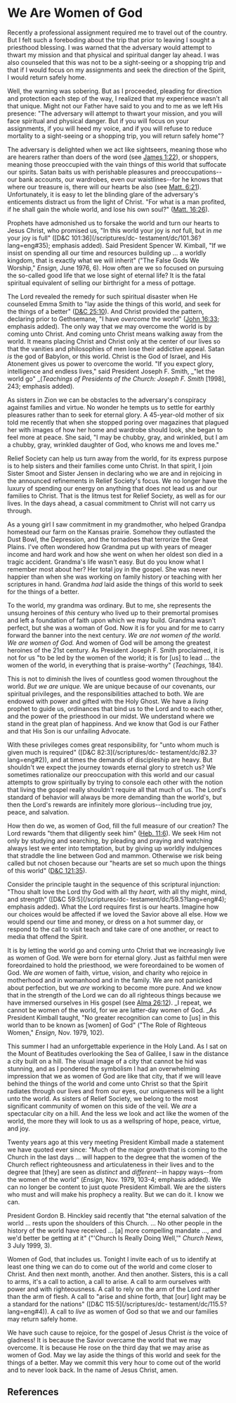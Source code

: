 # We Are Women of God

Recently a professional assignment required me to travel out of the country.
But I felt such a foreboding about the trip that prior to leaving I sought a
priesthood blessing. I was warned that the adversary would attempt to thwart
my mission and that physical and spiritual danger lay ahead. I was also
counseled that this was not to be a sight-seeing or a shopping trip and that
if I would focus on my assignments and seek the direction of the Spirit, I
would return safely home.

Well, the warning was sobering. But as I proceeded, pleading for direction and
protection each step of the way, I realized that my experience wasn't all that
unique. Might not our Father have said to you and to me as we left His
presence: "The adversary will attempt to thwart your mission, and you will
face spiritual and physical danger. But if you will focus on your assignments,
if you will heed my voice, and if you will refuse to reduce mortality to a
sight-seeing or a shopping trip, you will return safely home"?

The adversary is delighted when we act like sightseers, meaning those who are
hearers rather than doers of the word (see [James
1:22](/scriptures/nt/james/1.22?lang=eng#21)), or shoppers, meaning those
preoccupied with the vain things of this world that suffocate our spirits.
Satan baits us with perishable pleasures and preoccupations--our bank
accounts, our wardrobes, even our waistlines--for he knows that where our
treasure is, there will our hearts be also (see [Matt.
6:21](/scriptures/nt/matt/6.21?lang=eng#20)). Unfortunately, it is easy to let
the blinding glare of the adversary's enticements distract us from the light
of Christ. "For what is a man profited, if he shall gain the whole world, and
lose his own soul?" ([Matt. 16:26](/scriptures/nt/matt/16.26?lang=eng#25)).

Prophets have admonished us to forsake the world and turn our hearts to Jesus
Christ, who promised us, "In this world your joy is _not_ full, but in _me_
your joy is full" ([D&amp;C 101:36](/scriptures/dc-
testament/dc/101.36?lang=eng#35); emphasis added). Said President Spencer W.
Kimball, "If we insist on spending all our time and resources building up ... a
worldly kingdom, that is exactly what we will inherit" ("The False Gods We
Worship," _Ensign,_ June 1976, 6). How often are we so focused on pursuing the
so-called good life that we lose sight of eternal life? It is the fatal
spiritual equivalent of selling our birthright for a mess of pottage.

The Lord revealed the remedy for such spiritual disaster when He counseled
Emma Smith to "lay aside the things of this world, and seek for the things of
a better" ([D&amp;C 25:10](/scriptures/dc-testament/dc/25.10?lang=eng#9)). And
Christ provided the pattern, declaring prior to Gethsemane, "I have _overcome_
the world" ([John 16:33](/scriptures/nt/john/16.33?lang=eng#32); emphasis
added). The only way that _we_ may overcome the world is by coming unto
Christ. And coming unto Christ means walking away from the world. It means
placing Christ and Christ only at the center of our lives so that the vanities
and philosophies of men lose their addictive appeal. Satan _is_ the god of
Babylon, or this world. Christ is the God of Israel, and His Atonement gives
us power to overcome the world. "If you expect glory, intelligence and endless
lives," said President Joseph F. Smith, _"let the world go" _(_Teachings of
Presidents of the Church: Joseph F. Smith_ [1998], 243; emphasis added).

As sisters in Zion we can be obstacles to the adversary's conspiracy against
families and virtue. No wonder he tempts us to settle for earthly pleasures
rather than to seek for eternal glory. A 45-year-old mother of six told me
recently that when she stopped poring over magazines that plagued her with
images of how her home and wardrobe should look, she began to feel more at
peace. She said, "I may be chubby, gray, and wrinkled, but I am a chubby,
gray, wrinkled daughter of God, who knows me and loves me."

Relief Society can help us turn away from the world, for its express purpose
is to help sisters and their families come unto Christ. In that spirit, I join
Sister Smoot and Sister Jensen in declaring who we are and in rejoicing in the
announced refinements in Relief Society's focus. We no longer have the luxury
of spending our energy on anything that does not lead us and our families to
Christ. That is the litmus test for Relief Society, as well as for our lives.
In the days ahead, a casual commitment to Christ will not carry us through.

As a young girl I saw commitment in my grandmother, who helped Grandpa
homestead our farm on the Kansas prairie. Somehow they outlasted the Dust
Bowl, the Depression, and the tornadoes that terrorize the Great Plains. I've
often wondered how Grandma put up with years of meager income and hard work
and how she went on when her oldest son died in a tragic accident. Grandma's
life wasn't easy. But do you know what I remember most about her? Her total
joy in the gospel. She was never happier than when she was working on family
history or teaching with her scriptures in hand. Grandma _had_ laid aside the
things of this world to seek for the things of a better.

To the world, my grandma was ordinary. But to me, she represents the unsung
heroines of _this_ century who lived up to their premortal promises and left a
foundation of faith upon which we may build. Grandma wasn't perfect, but she
was a woman of God. Now it is for you and for me to carry forward the banner
into the next century. _We are not women of the world. We are women of God._
And women of God will be among the greatest heroines of the 21st century. As
President Joseph F. Smith proclaimed, it is not for us "to be led by the women
of the world; it is for [us] to lead ... the women of the world, in everything
that is praise-worthy" (_Teachings,_ 184).

This is not to diminish the lives of countless good women throughout the
world. _But we are unique._ We are unique because of our covenants, our
spiritual privileges, and the responsibilities attached to both. We are
endowed with power and gifted with the Holy Ghost. We have a _living_ prophet
to guide us, ordinances that bind us to the Lord and to each other, and the
power of the priesthood in our midst. We understand where we stand in the
great plan of happiness. And we know that God is our Father and that His Son
is our unfailing Advocate.

With these privileges comes great responsibility, for "unto whom much is given
much is required" ([D&amp;C 82:3](/scriptures/dc-
testament/dc/82.3?lang=eng#2)), and at times the demands of discipleship are
heavy. But shouldn't we expect the journey towards eternal glory to stretch
us? We sometimes rationalize our preoccupation with this world and our casual
attempts to grow spiritually by trying to console each other with the notion
that living the gospel really shouldn't require all that much of us. The
Lord's standard of behavior will always be more demanding than the world's,
but then the Lord's rewards are infinitely more glorious--including true joy,
peace, and salvation.

How then do we, as women of God, fill the full measure of our creation? The
Lord rewards "them that diligently seek him" ([Heb.
11:6](/scriptures/nt/heb/11.6?lang=eng#5)). We seek Him not only by studying
and searching, by pleading and praying and watching always lest we enter into
temptation, but by giving up worldly indulgences that straddle the line
between God and mammon. Otherwise we risk being called but not chosen because
our "hearts are set so much upon the things of this world" ([D&amp;C
121:35](/scriptures/dc-testament/dc/121.35?lang=eng#34)).

Consider the principle taught in the sequence of this scriptural injunction:
"Thou shalt love the Lord thy God with all thy _heart,_ with all thy might,
mind, and strength" ([D&amp;C 59:5](/scriptures/dc-
testament/dc/59.5?lang=eng#4); emphasis added). What the Lord requires first
is our hearts. Imagine how our choices would be affected if we loved the
Savior above all else. How we would spend our time and money, or dress on a
hot summer day, or respond to the call to visit teach and take care of one
another, or react to media that offend the Spirit.

It is by letting the world go and coming unto Christ that we increasingly live
as women of God. We were born for eternal glory. Just as faithful men were
foreordained to hold the priesthood, we were foreordained to be women of God.
We _are_ women of faith, virtue, vision, and charity who rejoice in motherhood
and in womanhood and in the family. We are not panicked about perfection, but
we _are_ working to become more pure. And we know that in the strength of the
Lord we can do all righteous things because we have immersed ourselves in His
gospel (see [Alma 26:12](/scriptures/bofm/alma/26.12?lang=eng#11)). _I repeat,
we cannot be women of the world, for we are latter-day women of God. _As
President Kimball taught, "No greater recognition can come to [us] in this
world than to be known as [women] of God" ("The Role of Righteous Women,"
_Ensign,_ Nov. 1979, 102).

This summer I had an unforgettable experience in the Holy Land. As I sat on
the Mount of Beatitudes overlooking the Sea of Galilee, I saw in the distance
a city built on a hill. The visual image of a city that cannot be hid was
stunning, and as I pondered the symbolism I had an overwhelming impression
that we as women of God are like that city, that if we will leave behind the
things of the world and come unto Christ so that the Spirit radiates through
our lives and from our eyes, our uniqueness will be a light unto the world. As
sisters of Relief Society, we belong to the most significant community of
women on this side of the veil. We _are_ a spectacular city on a hill. And the
less we look and act like the women of the world, the more they will look to
us as a wellspring of hope, peace, virtue, and joy.

Twenty years ago at this very meeting President Kimball made a statement we
have quoted ever since: "Much of the major growth that is coming to the Church
in the last days ... will happen to the degree that the women of the Church
reflect righteousness and articulateness in their lives and to the degree that
[they] are seen as _distinct_ and _different_--in happy ways--from the women
of the world" (_Ensign,_ Nov. 1979, 103-4; emphasis added). We can no longer
be content to just quote President Kimball. We are the sisters who must and
will make his prophecy a reality. But we can do it. I know we can.

President Gordon B. Hinckley said recently that "the eternal salvation of the
world ... rests upon the shoulders of this Church. ... No other people in the
history of the world have received ... [a] more compelling mandate ..., and we'd
better be getting at it" ("'Church Is Really Doing Well,'" _Church News,_ 3
July 1999, 3).

Women of God, that includes us. Tonight I invite each of us to identify at
least one thing we can do to come out of the world and come closer to Christ.
And then next month, another. And then another. Sisters, this is a call to
arms, it's a call to action, a call to arise. A call to arm ourselves with
power and with righteousness. A call to rely on the arm of the Lord rather
than the arm of flesh. A call to "arise and shine forth, that [our] light may
be a standard for the nations" ([D&amp;C 115:5](/scriptures/dc-
testament/dc/115.5?lang=eng#4)). A call to _live_ as women of God so that we
and our families may return safely home.

We have such cause to rejoice, for the gospel of Jesus Christ _is_ the voice
of gladness! It is because the Savior overcame the world that we may overcome.
It is because He rose on the third day that we may arise as women of God. May
we lay aside the things of this world and seek for the things of a better. May
we commit this very hour to come out of the world and to never look back. In
the name of Jesus Christ, amen.

## References

